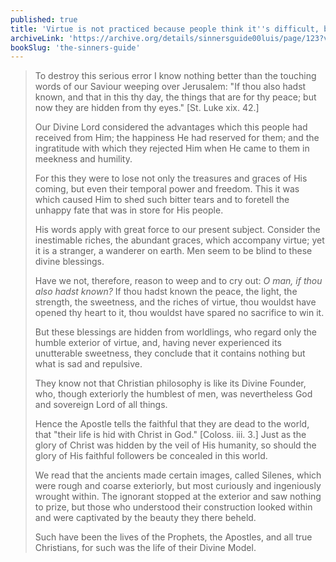 ```yaml
---
published: true
title: 'Virtue is not practiced because people think it''s difficult, but don''t know its secret beauty and hidden value'
archiveLink: 'https://archive.org/details/sinnersguide00luis/page/123?view=theater'
bookSlug: 'the-sinners-guide'
---
```


> To destroy this serious error I know nothing better than the touching words of our Saviour weeping over Jerusalem: "If thou also hadst known, and that in this thy day, the things that are for thy peace; but now they are hidden from thy eyes." [St. Luke xix. 42.]
> 
> Our Divine Lord considered the advantages which this people had received from Him; the happiness He had reserved for them; and the ingratitude with which they rejected Him when He came to them in meekness and humility.
> 
> For this they were to lose not only the treasures and graces of His coming, but even their temporal power and freedom. This it was which caused Him to shed such bitter tears and to foretell the unhappy fate that was in store for His people.
> 
> His words apply with great force to our present subject. Consider the inestimable riches, the abundant graces, which accompany virtue; yet it is a stranger, a wanderer on earth. Men seem to be blind to these divine blessings.
> 
> Have we not, therefore, reason to weep and to cry out: *O man, if thou also hadst known?* If thou hadst known the peace, the light, the strength, the sweetness, and the riches of virtue, thou wouldst have opened thy heart to it, thou wouldst have spared no sacrifice to win it.
> 
> But these blessings are hidden from worldlings, who regard only the humble exterior of virtue, and, having never experienced its unutterable sweetness, they conclude that it contains nothing but what is sad and repulsive.
> 
> They know not that Christian philosophy is like its Divine Founder, who, though exteriorly the humblest of men, was nevertheless God and sovereign Lord of all things.
> 
> Hence the Apostle tells the faithful that they are dead to the world, that "their life is hid with Christ in God." [Coloss. iii. 3.] Just as the glory of Christ was hidden by the veil of His humanity, so should the glory of His faithful followers be concealed in this world.
> 
> We read that the ancients made certain images, called Silenes, which were rough and coarse exteriorly, but most curiously and ingeniously wrought within. The ignorant stopped at the exterior and saw nothing to prize, but those who understood their construction looked within and were captivated by the beauty they there beheld.
> 
> Such have been the lives of the Prophets, the Apostles, and all true Christians, for such was the life of their Divine Model.
